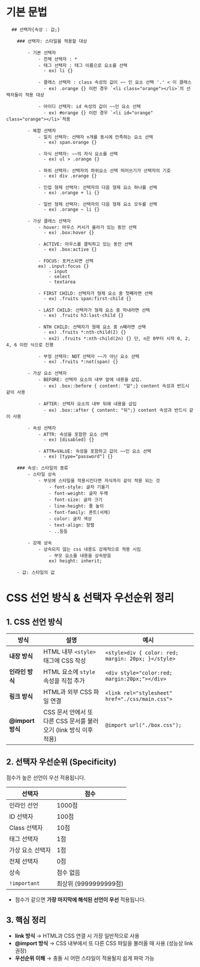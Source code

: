 # 기본 문법
```
  ## 선택자{속성 : 값;}
  
    ### 선택자: 스타일을 적용할 대상
      
        - 기본 선택자
            - 전체 선택자 : *
            - 태그 선택자 : 태그 이름으로 요소를 선택
              - ex) li {}
                
            - 클래스 선택자 : class 속성의 값이 ~~ 인 요소 선택 '.' < 이 클래스
              - ex) .orange {} 이런 경우 `<li class="orange"></li>`의 선택자들이 적용 대상
                
            - 아이디 선택자: id 속성의 값이 ~~인 요소 선택
              - ex) #orange {} 이런 경우 `<li id="orange" class="orange"></li>`적용
                
        - 복합 선택자
            - 일치 선택자: 선택자 n개를 동시에 만족하는 요소 선택
              - ex) span.orange {}
                
            - 자식 선택자: ~~의 자식 요소를 선택
              - ex) ul > .orange {}
                
            - 하위 선택자: 선택자의 하위요소 선택 띄어쓰기가 선택자의 기호
              - ex) div .orange {}
              
            - 인접 형제 선택자: 선택자의 다음 형제 요소 하나를 선택
              - ex) .orange + li {}
              
            - 일반 형제 선택자: 선택자의 다음 형제 요소 모두를 선택
              - ex) .orange ~ li {}
                
        - 가상 클래스 선택자
            - hover: 마우스 커서가 올라가 있는 동안 선택
              - ex) .box:hover {}
                
            - ACTIVE: 마우스를 클릭하고 있는 동안 선택
              - ex) .box:active {}
                
            - FOCUS: 포커스되면 선택
            ex) .input:focus {}
                - input
                - select
                - textarea
                  
            - FIRST CHILD: 선택자가 형제 요소 중 첫째라면 선택
              - ex) .fruits span:first-child {}
                
            - LAST CHILD: 선택자가 형제 요소 중 막내라면 선택
              - ex) .fruits h3:last-child {}
                
            - NTH CHILD: 선택자가 형제 요소 중 n째라면 선택
              - ex) .fruits *:nth-child(2) {}
              - ex2) .fruits *:nth-child(2n) {} 단, n은 0부터 시작 0, 2, 4, 6 이런 식으로 진행
                
            - 부정 선택자: NOT 선택자 ~~가 아닌 요소 선택
              - ex) .fruits *:not(span) {}
                
        - 가상 요소 선택자
            - BEFORE: 선택자 요소의 내부 앞에 내용을 삽입.
              - ex) .box::before { content: "앞";} content 속성과 반드시 같이 사용
              
            - AFTER: 선택자 요소의 내부 뒤에 내용을 삽입
              - ex) .box::after { content: "뒤";} content 속성과 반드시 같이 사용
              
        - 속성 선택자
            - ATTR: 속성을 포함한 요소 선택
              - ex) [disabled] {}
              
            - ATTR=VALUE: 속성을 포함하고 값이 ~~인 요소 선택
              - ex) [type="password"] {}
              
    ### 속성: 스타일의 종류
        - 스타일 상속
            - 부모에 스타일을 적용시킨다면 자식까지 같이 적용 되는 것
                - font-style: 글자 기울기
                - font-weight: 글자 두께
                - font-size: 글자 크기
                - line-height: 줄 높이
                - font-family: 폰트(서체)
                - color: 글자 색상
                - text-align: 정렬
                - ..등등
                
        - 강제 상속
            - 상속되지 않는 css 내용도 강제적으로 적용 시킴
                - 부모 요소를 내용을 상속받음
                ex) height: inherit;
                
    - 값: 스타일의 값
 ```

# CSS 선언 방식 & 선택자 우선순위 정리

## 1. CSS 선언 방식

| 방식 | 설명 | 예시 |
|-------|-------|-------|
| **내장 방식** | HTML 내부 `<style>` 태그에 CSS 작성 | `<style>div { color: red; margin: 20px; }</style>` |
| **인라인 방식** | HTML 요소에 `style` 속성을 직접 추가 | `<div style="color:red; margin:20px;"></div>` |
| **링크 방식** | HTML과 외부 CSS 파일 연결 | `<link rel="stylesheet" href="./css/main.css">` |
| **@import 방식** | CSS 문서 안에서 또 다른 CSS 문서를 불러오기 (link 방식 이후 적용) | `@import url("./box.css");` |


## 2. 선택자 우선순위 (Specificity)

점수가 높은 선언이 우선 적용됩니다.

| 선택자 | 점수 |
|---------|-------|
| 인라인 선언 | 1000점 |
| ID 선택자 | 100점 |
| Class 선택자 | 10점 |
| 태그 선택자 | 1점 |
| 가상 요소 선택자 | 1점 |
| 전체 선택자 | 0점 |
| 상속 | 점수 없음 |
| `!important` | 최상위 (9999999999점) |

- 점수가 같으면 **가장 마지막에 해석된 선언이 우선** 적용됩니다.


## 3. 핵심 정리

- **link 방식** → HTML과 CSS 연결 시 가장 일반적으로 사용  
- **@import 방식** → CSS 내부에서 또 다른 CSS 파일을 불러올 때 사용 (성능상 link 권장)  
- **우선순위 이해** → 충돌 시 어떤 스타일이 적용될지 쉽게 파악 가능  

